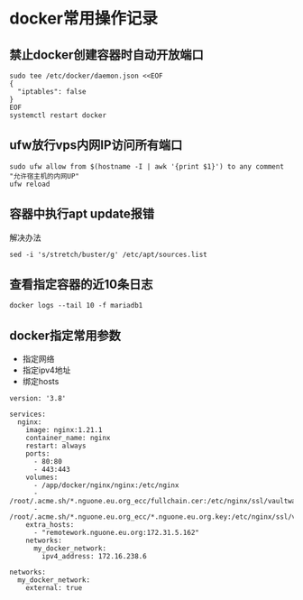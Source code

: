 # docker常用操作记录

## 禁止docker创建容器时自动开放端口
```
sudo tee /etc/docker/daemon.json <<EOF
{
  "iptables": false
}
EOF
systemctl restart docker
```

## ufw放行vps内网IP访问所有端口
```shell
sudo ufw allow from $(hostname -I | awk '{print $1}') to any comment "允许宿主机的内网UP"
ufw reload
```

## 容器中执行apt update报错
解决办法
```
sed -i 's/stretch/buster/g' /etc/apt/sources.list
```

## 查看指定容器的近10条日志
```
docker logs --tail 10 -f mariadb1
```

## docker指定常用参数
- 指定网络
- 指定ipv4地址
- 绑定hosts
```
version: '3.8'

services:
  nginx:
    image: nginx:1.21.1
    container_name: nginx
    restart: always
    ports:
      - 80:80
      - 443:443
    volumes:
      - /app/docker/nginx/nginx:/etc/nginx
      - /root/.acme.sh/*.nguone.eu.org_ecc/fullchain.cer:/etc/nginx/ssl/vaultwarden.crt:ro
      - /root/.acme.sh/*.nguone.eu.org_ecc/*.nguone.eu.org.key:/etc/nginx/ssl/vaultwarden.key:ro
    extra_hosts:
      - "remotework.nguone.eu.org:172.31.5.162"     
    networks:
      my_docker_network:
        ipv4_address: 172.16.238.6

networks:
  my_docker_network:
    external: true
```